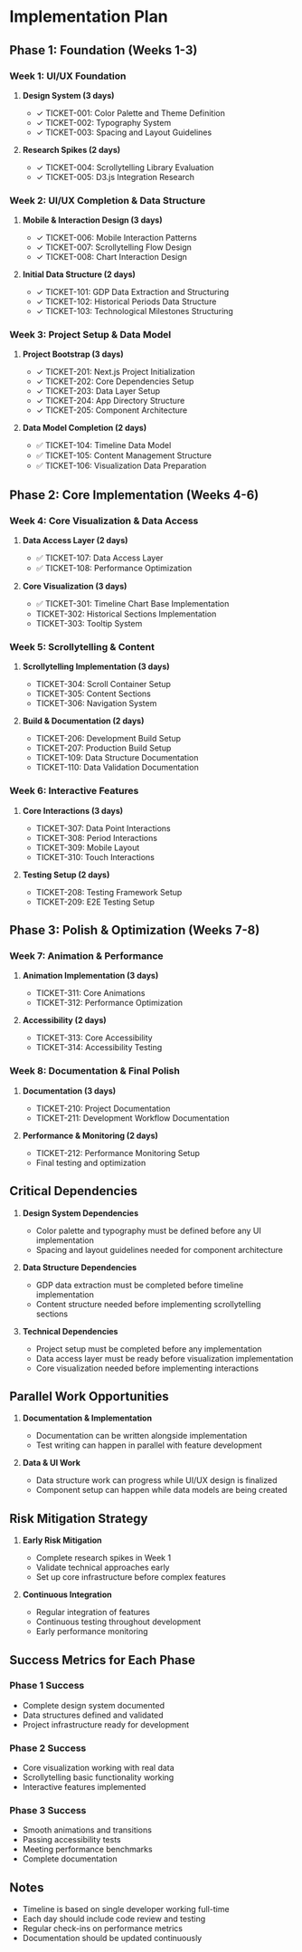 # Implementation Plan

## Phase 1: Foundation (Weeks 1-3)

### Week 1: UI/UX Foundation
1. **Design System (3 days)**
   - ✓ TICKET-001: Color Palette and Theme Definition
   - ✓ TICKET-002: Typography System
   - ✓ TICKET-003: Spacing and Layout Guidelines

2. **Research Spikes (2 days)**
   - ✓ TICKET-004: Scrollytelling Library Evaluation
   - ✓ TICKET-005: D3.js Integration Research

### Week 2: UI/UX Completion & Data Structure
1. **Mobile & Interaction Design (3 days)**
   - ✓ TICKET-006: Mobile Interaction Patterns
   - ✓ TICKET-007: Scrollytelling Flow Design
   - ✓ TICKET-008: Chart Interaction Design

2. **Initial Data Structure (2 days)**
   - ✓ TICKET-101: GDP Data Extraction and Structuring
   - ✓ TICKET-102: Historical Periods Data Structure
   - ✓ TICKET-103: Technological Milestones Structuring

### Week 3: Project Setup & Data Model
1. **Project Bootstrap (3 days)**
   - ✓ TICKET-201: Next.js Project Initialization
   - ✓ TICKET-202: Core Dependencies Setup
   - ✓ TICKET-203: Data Layer Setup
   - ✓ TICKET-204: App Directory Structure
   - ✓ TICKET-205: Component Architecture

2. **Data Model Completion (2 days)**
   - ✅ TICKET-104: Timeline Data Model
   - ✅ TICKET-105: Content Management Structure
   - ✅ TICKET-106: Visualization Data Preparation

## Phase 2: Core Implementation (Weeks 4-6)

### Week 4: Core Visualization & Data Access
1. **Data Access Layer (2 days)**
   - ✅ TICKET-107: Data Access Layer
   - ✅ TICKET-108: Performance Optimization

2. **Core Visualization (3 days)**
   - ✅ TICKET-301: Timeline Chart Base Implementation
   - TICKET-302: Historical Sections Implementation
   - TICKET-303: Tooltip System

### Week 5: Scrollytelling & Content
1. **Scrollytelling Implementation (3 days)**
   - TICKET-304: Scroll Container Setup
   - TICKET-305: Content Sections
   - TICKET-306: Navigation System

2. **Build & Documentation (2 days)**
   - TICKET-206: Development Build Setup
   - TICKET-207: Production Build Setup
   - TICKET-109: Data Structure Documentation
   - TICKET-110: Data Validation Documentation

### Week 6: Interactive Features
1. **Core Interactions (3 days)**
   - TICKET-307: Data Point Interactions
   - TICKET-308: Period Interactions
   - TICKET-309: Mobile Layout
   - TICKET-310: Touch Interactions

2. **Testing Setup (2 days)**
   - TICKET-208: Testing Framework Setup
   - TICKET-209: E2E Testing Setup

## Phase 3: Polish & Optimization (Weeks 7-8)

### Week 7: Animation & Performance
1. **Animation Implementation (3 days)**
   - TICKET-311: Core Animations
   - TICKET-312: Performance Optimization

2. **Accessibility (2 days)**
   - TICKET-313: Core Accessibility
   - TICKET-314: Accessibility Testing

### Week 8: Documentation & Final Polish
1. **Documentation (3 days)**
   - TICKET-210: Project Documentation
   - TICKET-211: Development Workflow Documentation

2. **Performance & Monitoring (2 days)**
   - TICKET-212: Performance Monitoring Setup
   - Final testing and optimization

## Critical Dependencies

1. **Design System Dependencies**
   - Color palette and typography must be defined before any UI implementation
   - Spacing and layout guidelines needed for component architecture

2. **Data Structure Dependencies**
   - GDP data extraction must be completed before timeline implementation
   - Content structure needed before implementing scrollytelling sections

3. **Technical Dependencies**
   - Project setup must be completed before any implementation
   - Data access layer must be ready before visualization implementation
   - Core visualization needed before implementing interactions

## Parallel Work Opportunities

1. **Documentation & Implementation**
   - Documentation can be written alongside implementation
   - Test writing can happen in parallel with feature development

2. **Data & UI Work**
   - Data structure work can progress while UI/UX design is finalized
   - Component setup can happen while data models are being created

## Risk Mitigation Strategy

1. **Early Risk Mitigation**
   - Complete research spikes in Week 1
   - Validate technical approaches early
   - Set up core infrastructure before complex features

2. **Continuous Integration**
   - Regular integration of features
   - Continuous testing throughout development
   - Early performance monitoring

## Success Metrics for Each Phase

### Phase 1 Success
- Complete design system documented
- Data structures defined and validated
- Project infrastructure ready for development

### Phase 2 Success
- Core visualization working with real data
- Scrollytelling basic functionality working
- Interactive features implemented

### Phase 3 Success
- Smooth animations and transitions
- Passing accessibility tests
- Meeting performance benchmarks
- Complete documentation

## Notes
- Timeline is based on single developer working full-time
- Each day should include code review and testing
- Regular check-ins on performance metrics
- Documentation should be updated continuously 
